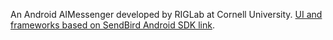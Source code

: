 An Android AIMessenger developed by RIGLab at Cornell University.
[UI and frameworks based on SendBird Android SDK link](https://github.com/smilefam/SendBird-Android).

